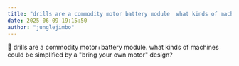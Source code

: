 ```yaml
---
title: "drills are a commodity motor battery module  what kinds of machines could be simplified by a"
date: 2025-06-09 19:15:50
author: "junglejimbo"
---
```


🧿 drills are a commodity motor+battery module. what kinds of machines could be simplified by a "bring your own motor" design?